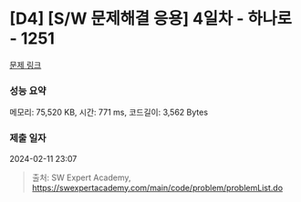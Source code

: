 # [D4] [S/W 문제해결 응용] 4일차 - 하나로 - 1251 

[문제 링크](https://swexpertacademy.com/main/code/problem/problemDetail.do?contestProbId=AV15StKqAQkCFAYD) 

### 성능 요약

메모리: 75,520 KB, 시간: 771 ms, 코드길이: 3,562 Bytes

### 제출 일자

2024-02-11 23:07



> 출처: SW Expert Academy, https://swexpertacademy.com/main/code/problem/problemList.do